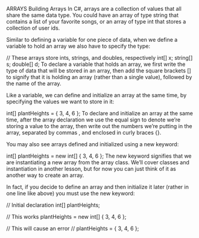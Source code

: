 ARRAYS
Building Arrays
In C#, arrays are a collection of values that all share the same data type. You could have an array of type string that contains a list of your favorite songs, or an array of type int that stores a collection of user ids.

Similar to defining a variable for one piece of data, when we define a variable to hold an array we also have to specify the type:

// These arrays store ints, strings, and doubles, respectively
int[] x; 
string[] s; 
double[] d; 
To declare a variable that holds an array, we first write the type of data that will be stored in an array, then add the square brackets [] to signify that it is holding an array (rather than a single value), followed by the name of the array.

Like a variable, we can define and initialize an array at the same time, by specifying the values we want to store in it:

int[] plantHeights = { 3, 4, 6 };
To declare and initialize an array at the same time, after the array declaration we use the equal sign to denote we’re storing a value to the array, then write out the numbers we’re putting in the array, separated by commas , and enclosed in curly braces {}.

You may also see arrays defined and initialized using a new keyword:

int[] plantHeights = new int[] { 3, 4, 6 };
The new keyword signifies that we are instantiating a new array from the array class. We’ll cover classes and instantiation in another lesson, but for now you can just think of it as another way to create an array.

In fact, if you decide to define an array and then initialize it later (rather in one line like above) you must use the new keyword:

// Initial declaration
int[] plantHeights;

// This works
plantHeights = new int[] { 3, 4, 6 };

// This will cause an error
// plantHeights = { 3, 4, 6 }; 
